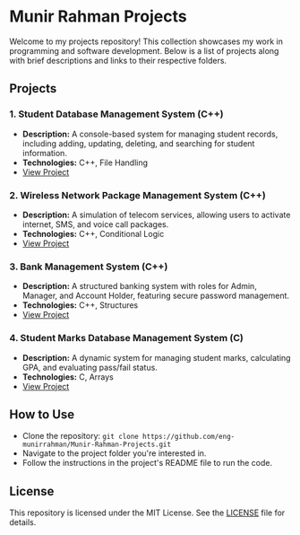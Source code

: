 
# Munir Rahman Projects

Welcome to my projects repository! This collection showcases my work in programming and software development. Below is a list of projects along with brief descriptions and links to their respective folders.

## Projects

### 1. Student Database Management System (C++)
- **Description:** A console-based system for managing student records, including adding, updating, deleting, and searching for student information.
- **Technologies:** C++, File Handling
- [View Project](#)

### 2. Wireless Network Package Management System (C++)
- **Description:** A simulation of telecom services, allowing users to activate internet, SMS, and voice call packages.
- **Technologies:** C++, Conditional Logic
- [View Project](#)

### 3. Bank Management System (C++)
- **Description:** A structured banking system with roles for Admin, Manager, and Account Holder, featuring secure password management.
- **Technologies:** C++, Structures
- [View Project](#)

### 4. Student Marks Database Management System (C)
- **Description:** A dynamic system for managing student marks, calculating GPA, and evaluating pass/fail status.
- **Technologies:** C, Arrays
- [View Project](#)

## How to Use
- Clone the repository: `git clone https://github.com/eng-munirrahman/Munir-Rahman-Projects.git`
- Navigate to the project folder you're interested in.
- Follow the instructions in the project's README file to run the code.

## License
This repository is licensed under the MIT License. See the [LICENSE](LICENSE) file for details.
